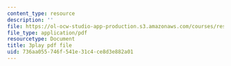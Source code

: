 ```yaml
---
content_type: resource
description: ''
file: https://ol-ocw-studio-app-production.s3.amazonaws.com/courses/res-3-004-visualizing-materials-science-fall-2017/736aa055746f541e31c4ce8d3e882a01_-MJrb7xScbU.pdf
file_type: application/pdf
resourcetype: Document
title: 3play pdf file
uid: 736aa055-746f-541e-31c4-ce8d3e882a01
---
```

